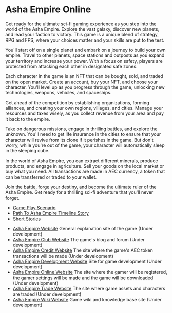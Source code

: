 # Asha Empire Online

Get ready for the ultimate sci-fi gaming experience as you step into the world of the Asha Empire. Explore the vast galaxy, discover new planets, and lead your faction to victory. This game is a unique blend of strategy, RPG and FPS, where your choices matter and your skills are put to the test.

You'll start off on a single planet and embark on a journey to build your own empire. Travel to other planets, space stations and outposts as you expand your territory and increase your power. With a focus on safety, players are protected from attacking each other in designated safe zones.

Each character in the game is an NFT that can be bought, sold, and traded on the open market. Create an account, buy your NFT, and choose your character. You'll level up as you progress through the game, unlocking new technologies, weapons, vehicles, and spaceships.

Get ahead of the competition by establishing organizations, forming alliances, and creating your own regions, villages, and cities. Manage your resources and taxes wisely, as you collect revenue from your area and pay it back to the empire.

Take on dangerous missions, engage in thrilling battles, and explore the unknown. You'll need to get life insurance in the cities to ensure that your character will revive from its clone if it perishes in the game. But don't worry, while you're out of the game, your character will automatically sleep in the sleeping cube.

In the world of Asha Empire, you can extract different minerals, produce products, and engage in agriculture. Sell your goods on the local market or buy what you need. All transactions are made in AEC currency, a token that can be transferred or traded to your wallet.

Join the battle, forge your destiny, and become the ultimate ruler of the Asha Empire. Get ready for a thrilling sci-fi adventure that you'll never forget.

* [Game Play Scenario](https://asha-empire.github.io/Game-Play-Scenario/)
* [Path To Asha Empire Timeline Story](https://asha-empire.github.io/Game-Story/)
* [Short Stories](https://asha-empire.github.io/Short-Stories/)



- [Asha Empire Website](https://asha-empire.com/) General explanation site of the game (Under development)
- [Asha Empire Club Website](https://asha-empire.club/) The game's blog and forum (Under development)
- [Asha Empire Credit Website](https://asha-empire.credit/) The site where the game's AEC token transactions will be made (Under development)
- [Asha Empire Development Website](https://asha-empire.dev/) Site for game development (Under development)
- [Asha Empire Online Website](https://asha-empire.online/) The site where the gamer will be registered, the gamer settings will be made and the game will be downloaded (Under development)
- [Asha Empire Trade Website](https://asha-empire.trade/) The site where game assets and characters are traded (Under development)
- [Asha Empire Wiki Website](https://asha-empire.wiki/) Game wiki and knowledge base site (Under development)
